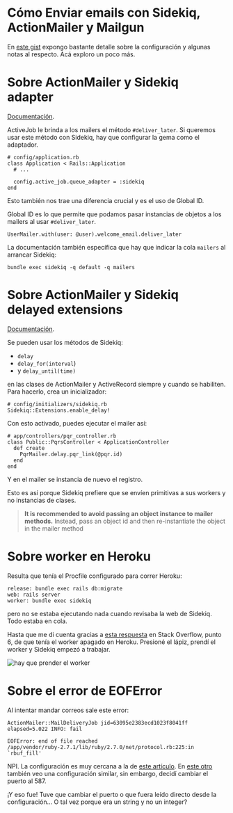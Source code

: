 # Cómo Enviar emails con Sidekiq, ActionMailer y Mailgun
En [este gist](https://gist.github.com/cesc1989/cc6ab1150ba698019d0710e94ea0d851) expongo bastante detalle sobre la configuración y algunas notas al respecto. Acá exploro un poco más.

# Sobre ActionMailer y Sidekiq adapter

[Documentación](https://github.com/mperham/sidekiq/wiki/Active-Job#action-mailer).

ActiveJob le brinda a los mailers el método `#deliver_later`. Si queremos usar este método con Sidekiq, hay que configurar la gema como el adaptador.

    # config/application.rb
    class Application < Rails::Application
      # ...
    
      config.active_job.queue_adapter = :sidekiq
    end

Esto también nos trae una diferencia crucial y es el uso de Global ID.

Global ID es lo que permite que podamos pasar instancias de objetos a los mailers al usar `#deliver_later`.

    UserMailer.with(user: @user).welcome_email.deliver_later

La documentación también específica que hay que indicar la cola `mailers` al arrancar Sidekiq:

    bundle exec sidekiq -q default -q mailers
# Sobre ActionMailer y Sidekiq delayed extensions

[Documentación](https://github.com/mperham/sidekiq/wiki/Delayed-extensions#actionmailer).

Se pueden usar los métodos de Sidekiq:

- `delay`
- `delay_for(interval`)
- y `delay_until(time)`

en las clases de ActionMailer y ActiveRecord siempre y cuando se habiliten. Para hacerlo, crea un inicializador:

    # config/initializers/sidekiq.rb
    Sidekiq::Extensions.enable_delay!

Con esto activado, puedes ejecutar el mailer así:

    # app/controllers/pqr_controller.rb
    class Public::PqrsController < ApplicationController
      def create
        PqrMailer.delay.pqr_link(@pqr.id)
      end
    end

Y en el mailer se instancia de nuevo el registro.

Esto es así porque Sidekiq prefiere que se envíen primitivas a sus workers y no instancias de clases.

> **It is recommended to avoid passing an object instance to mailer methods.** Instead, pass an object id and then re-instantiate the object in the mailer method


# Sobre worker en Heroku

Resulta que tenía el Procfile configurado para correr Heroku:

    release: bundle exec rails db:migrate
    web: rails server
    worker: bundle exec sidekiq

pero no se estaba ejecutando nada cuando revisaba la web de Sidekiq. Todo estaba en cola.

Hasta que me di cuenta gracias a [esta respuesta](https://stackoverflow.com/a/56382769/1407371) en Stack Overflow, punto 6, de que tenía el worker apagado en Heroku. Presioné el lápiz, prendí el worker y Sidekiq empezó a trabajar.

![hay que prender el worker](https://paper-attachments.dropbox.com/s_F75F017BA45976A4CACE7D74639CE72B01AD52E8330EDC9C2DFD79A4CA5F981F_1620747564787_image.png)



# Sobre el error de EOFError

Al intentar mandar correos sale este error:

    ActionMailer::MailDeliveryJob jid=63095e2383ecd1023f8041ff elapsed=5.022 INFO: fail
    
    EOFError: end of file reached
    /app/vendor/ruby-2.7.1/lib/ruby/2.7.0/net/protocol.rb:225:in `rbuf_fill'

NPI. La configuración es muy cercana a la de [este artículo](https://www.leemunroe.com/send-automated-email-ruby-rails-mailgun/). En [este otro](https://hixonrails.com/ruby-on-rails-tutorials/ruby-on-rails-action-mailer-configuration/#ruby-on-rails-action-mailer-mailgun-configuration) también veo una configuración similar, sin embargo, decidí cambiar el puerto al 587.

¡Y eso fue! Tuve que cambiar el puerto o que fuera leído directo desde la configuración… O tal vez porque era un string y no un integer?

